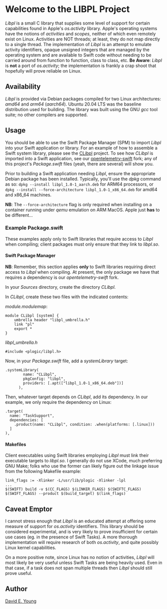 
# Welcome to the LIBPL Project #

_Libpl_ is a small C library that supplies some level of support for certain capabilities found in Apple's _os.activity_
library. Apple's operating systems have the notions of _activities_ and _scopes_, neither of which even remotely exist
on Linux. Activities are NOT threads; at least, they do not map directly to a single thread. The implementation of
_Libpl_ is an attempt to emulate activity identifiers, opaque unsigned integers that are managed by the operating system
and are available to Swift code without needing to be carried around from function to function, class to class,
etc. **Be Aware**: _Libpl_ is **not** a port of _os.activity_; the implementation is frankly a crap shoot that hopefully
will prove reliable on Linux.

## Availability ##

_Libpl_ is provided via Debian packages compiled for two Linux architectures: _amd64_ and _arm64_ (_aarch64_). Ubuntu
20.04 LTS was the baseline distribution used for building. The library was built using the GNU _gcc_ tool suite; no
other compilers are supported.

## Usage ##

You should be able to use the Swift Package Manager (SPM) to import _Libpl_ into your Swift application or library. For
an example of how to assemble a Swift system library, please see the [CLibpl](https://github.com/youngde811/CLibpl)
project. To see how *CLibpl* is imported into a Swift application, see our [opentelemetry-swift](https://github.com/youngde811/opentelemetry-swift)
fork; any of this project's _Package.swift_ files (yeah, there are several) will show you.

Prior to building a Swift application needing _Libpl_, ensure the appropriate Debian package has been
installed. Typically, you'll use the _dpkg_ command as so: `dpkg --install libpl_1.0-1_aarch.deb`
for ARM64 processors, or `dpkg --install --force-architecture libpl_1.0-1_x86_64.deb` for amd64 and x86_64 machines.

**NB**: The `--force-architecture` flag is only required when installing on a container running under _qemu_ emulation
on ARM MacOS. Apple just **has** to be different...

### Example Package.swift ###

These examples apply only to Swift libraries that require access to _Libpl_ when compiling; client packages must only
ensure that they link to _libpl.so_.

#### Swift Package Manager ####

**NB**: Remember, this section applies **only** to Swift libraries requiring direct access to _Libpl_ when compiling. At
present, the only package we have that requires a dependency is our _opentelemetry-swift_ fork.

In your _Sources_ directory, create the directory _CLibpl_.

In _CLibpl_, create these two files with the indicated contents:

_module.modulemap_:

```
module CLibpl [system] {
    umbrella header "libpl_umbrella.h"
    link "pl"
    export *
}
```

*libpl_umbrella.h*
```
#include <plogic/libpl.h>
```

Now, in your _Package.swift_ file, add a _systemLibrary_ target:

```
.systemLibrary(
        name: "CLibpl",
        pkgConfig: "libpl",
        providers: [.apt(["libpl_1.0-1_x86_64.deb"])]
      ),
```

Then, whatever target depends on _CLibpl_, add its dependency. In our example, we only require the dependency on Linux:

```
.target(
  name: "TaskSupport",
  dependencies: [
    .product(name: "CLibpl", condition: .when(platforms: [.linux]))
  ]
),
```

#### Makefiles ####

Client executables using Swift libraries employing _Libpl_ must link their executable targets to _libpl.so_. I generally
do not use XCode, much preferring GNU Make; folks who use the former can likely figure out the linkage issue from the
following Makefile example:

```
link_flags := -Xlinker -L/usr/lib/plogic -Xlinker -lpl
...
$(SWIFT) build -v $(CC_FLAGS) $(LINKER_FLAGS) $(SWIFTC_FLAGS) $(SWIFT_FLAGS) --product $(build_target) $(link_flags)
```

## Caveat Emptor ##

I cannot stress enough that _Libpl_ is an educated attempt at offering some measure of support for _os.activity_
identifiers. This library should be considered experimental, and is very likely to prove insufficient for certain use
cases (eg. in the presence of Swift Tasks). A more thorough implementation will require research of both _os.activity_,
and quite possibly Linux kernel capabilities.

On a more positive note, since Linux has no notion of activities, _Libpl_ will most likely be very useful unless Swift
Tasks are being heavily used. Even in that case, if a task does not span multiple threads then _Libpl_ should still
prove useful.

## Author ##

[David E. Young](youngde811@pobox.com)
